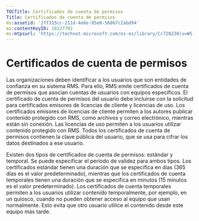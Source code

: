 ```yaml
---
TOCTitle: Certificados de cuenta de permisos
Title: Certificados de cuenta de permisos
ms:assetid: '2ff315cc-211d-4e6e-85e8-56867c2abd94'
ms:contentKeyID: 18127702
ms:mtpsurl: 'https://technet.microsoft.com/es-es/library/Cc720230(v=WS.10)'
---
```


Certificados de cuenta de permisos
==================================

Las organizaciones deben identificar a los usuarios que son entidades de confianza en su sistema RMS. Para ello, RMS emite certificados de cuenta de permisos que asocian cuentas de usuarios con equipos específicos. El certificado de cuenta de permisos del usuario debe incluirse con la solicitud para certificados emisores de licencias de cliente y licencias de uso. Los certificados emisores de licencias de cliente permiten a los autores publicar contenido protegido con RMS, como archivos y correo electrónico, mientras están sin conexión. Las licencias de uso permiten a los usuarios utilizar contenido protegido con RMS. Todos los certificados de cuenta de permisos contienen la clave pública del usuario, que se usa para cifrar los datos destinados a ese usuario.

Existen dos tipos de certificados de cuenta de permisos: estándar y temporal. Se puede especificar el período de validez para ambos tipos. Los certificados estándar tienen una duración que se especifica en días (365 días es el valor predeterminado), mientras que los certificados de cuenta temporales tienen una duración que se especifica en minutos (15 minutos es el valor predeterminado). Los certificados de cuenta temporales permiten a los usuarios utilizar contenido temporalmente, por ejemplo, en un quiosco, cuando no pueden obtener acceso al equipo que usan normalmente. Esto evita que otro usuario utilice el contenido desde este equipo más tarde.

